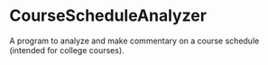 # CourseScheduleAnalyzer
A program to analyze and make commentary on a course schedule (intended for college courses).
